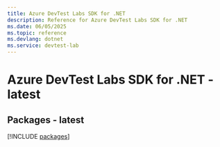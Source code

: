 ```yaml
---
title: Azure DevTest Labs SDK for .NET
description: Reference for Azure DevTest Labs SDK for .NET
ms.date: 06/05/2025
ms.topic: reference
ms.devlang: dotnet
ms.service: devtest-lab
---
```

# Azure DevTest Labs SDK for .NET - latest
## Packages - latest
[!INCLUDE [packages](devtest-labs-index.md)]